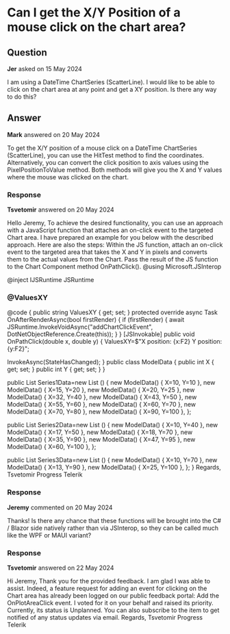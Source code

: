 # Can I get the X/Y Position of a mouse click on the chart area?

## Question

**Jer** asked on 15 May 2024

I am using a DateTime ChartSeries (ScatterLine). I would like to be able to click on the chart area at any point and get a XY position. Is there any way to do this?

## Answer

**Mark** answered on 20 May 2024

To get the X/Y position of a mouse click on a DateTime ChartSeries (ScatterLine), you can use the HitTest method to find the coordinates. Alternatively, you can convert the click position to axis values using the PixelPositionToValue method. Both methods will give you the X and Y values where the mouse was clicked on the chart.

### Response

**Tsvetomir** answered on 20 May 2024

Hello Jeremy, To achieve the desired functionality, you can use an approach with a JavaScript function that attaches an on-click event to the targeted Chart area. I have prepared an example for you below with the described approach. Here are also the steps: Within the JS function, attach an on-click event to the targeted area that takes the X and Y in pixels and converts them to the actual values from the Chart. Pass the result of the JS function to the Chart Component method OnPathClick(). @using Microsoft.JSInterop

@inject IJSRuntime JSRuntime <TelerikChart Class="custom-chart"> <ChartTitle Text="Charge current vs. charge time"> </ChartTitle> <ChartLegend Visible="true"> </ChartLegend> <ChartSeriesItems> <ChartSeries Type="ChartSeriesType.ScatterLine" Data="@Series1Data" Name="0.8C" XField="@nameof(ModelData.X)" YField="@nameof(ModelData.Y)"> </ChartSeries> <ChartSeries Type="ChartSeriesType.ScatterLine" Data="@Series2Data" Name="1.6C" XField="@nameof(ModelData.X)" YField="@nameof(ModelData.Y)"> </ChartSeries> <ChartSeries Type="ChartSeriesType.ScatterLine" Data="@Series3Data" Name="3.1C" XField="@nameof(ModelData.X)" YField="@nameof(ModelData.Y)"> </ChartSeries> </ChartSeriesItems> <ChartXAxes> <ChartXAxis Max="100"> <ChartXAxisTitle Text="Time"> </ChartXAxisTitle> <ChartXAxisLabels Format="{0}m"> </ChartXAxisLabels> </ChartXAxis> </ChartXAxes> <ChartYAxes> <ChartYAxis Max="100"> <ChartYAxisTitle Text="Charge"> </ChartYAxisTitle> <ChartYAxisLabels Format="{0}%"> </ChartYAxisLabels> </ChartYAxis> </ChartYAxes> </TelerikChart> <h3> @ValuesXY </h3> <script suppress-error="BL9992"> window.addChartClickEvent=( dotNetHelper )=> { setTimeout ( ()=> { // Get the Chart area const chartElement=document.querySelector( '.custom-chart svg> g> path:nth-child(2)' ); const chartBoundingRect=chartElement.getBoundingClientRect(); const xDataRange={ min: 0, max: 100 }; // Example x-axis data range const yDataRange={ min: 0, max: 100 }; // Example y-axis data range document.querySelectorAll( '.custom-chart svg> g> path:nth-child(2)' ).forEach( path=> {
path.addEventListener( 'click', ( event )=> { const xPixel=event.clientX - chartBoundingRect.left; const yPixel=event.clientY - chartBoundingRect.top; //Convert the pixels from the area to the actial Chart data const xDataValue=xDataRange.min + (xPixel / chartBoundingRect.width) * (xDataRange.max - xDataRange.min); const yDataValue=yDataRange.max - (yPixel / chartBoundingRect.height) * (yDataRange.max - yDataRange.min); // Pass the data values back to the Blazor component dotNetHelper.invokeMethodAsync( 'OnPathClick', xDataValue, yDataValue);
});
});
}, 500 ); // Adjust the delay as necessary }; </script> @code {
public string ValuesXY { get; set; } protected override async Task OnAfterRenderAsync(bool firstRender)
{
if (firstRender)
{
await JSRuntime.InvokeVoidAsync("addChartClickEvent", DotNetObjectReference.Create(this));
}
} [JSInvokable]
public void OnPathClick(double x, double y)
{
ValuesXY=$"X position: {x:F2} Y position: {y:F2}";

InvokeAsync(StateHasChanged);
} public class ModelData
{
public int X { get; set; }
public int Y { get; set; }
}

public List <ModelData> Series1Data=new List <ModelData> ()
{
new ModelData() { X=10, Y=10 },
new ModelData() { X=15, Y=20 },
new ModelData() { X=20, Y=25 },
new ModelData() { X=32, Y=40 },
new ModelData() { X=43, Y=50 },
new ModelData() { X=55, Y=60 },
new ModelData() { X=60, Y=70 },
new ModelData() { X=70, Y=80 },
new ModelData() { X=90, Y=100 },
};

public List <ModelData> Series2Data=new List <ModelData> ()
{
new ModelData() { X=10, Y=40 },
new ModelData() { X=17, Y=50 },
new ModelData() { X=18, Y=70 },
new ModelData() { X=35, Y=90 },
new ModelData() { X=47, Y=95 },
new ModelData() { X=60, Y=100 },
};

public List <ModelData> Series3Data=new List <ModelData> ()
{
new ModelData() { X=10, Y=70 },
new ModelData() { X=13, Y=90 },
new ModelData() { X=25, Y=100 },
};
} Regards, Tsvetomir Progress Telerik

### Response

**Jeremy** commented on 20 May 2024

Thanks! Is there any chance that these functions will be brought into the C# / Blazor side natively rather than via JSInterop, so they can be called much like the WPF or MAUI variant?

### Response

**Tsvetomir** answered on 22 May 2024

Hi Jeremy, Thank you for the provided feedback. I am glad I was able to assist. Indeed, a feature request for adding an event for clicking on the Chart area has already been logged on our public feedback portal: Add the OnPlotAreaClick event. I voted for it on your behalf and raised its priority. Currently, its status is Unplanned. You can also subscribe to the item to get notified of any status updates via email. Regards, Tsvetomir Progress Telerik
